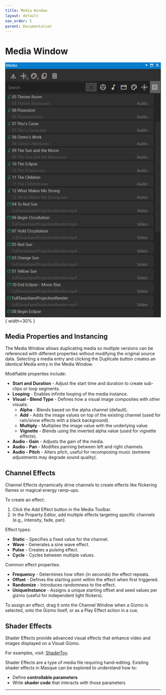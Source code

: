```yaml
---
title: Media Window
layout: default
nav_order: 5
parent: Documentation
---
```


# Media Window

![](../Images/Masque_Media.png){ width=30% }

## Media Properties and Instancing

The Media Window allows duplicating media so multiple versions can be referenced with different properties without modifying the original source data. Selecting a media entry and clicking the Duplicate button creates an identical Media entry in the Media Window.

Modifiable properties include:

- **Start and Duration** - Adjust the start time and duration to create sub-clips or loop segments.
- **Looping** - Enables infinite looping of the media instance.
- **Visual - Blend Type** - Defines how a visual image composites with other visuals:
  - **Alpha** - Blends based on the alpha channel (default).
  - **Add** - Adds the image values on top of the existing channel (used for rain/snow effects with a black background).
  - **Multiply** - Multiplies the image value with the underlying value.
  - **Vignette** - Blends using the inverted alpha value (used for vignette effects).
- **Audio - Gain** - Adjusts the gain of the media.
- **Audio - Pan** - Modifies panning between left and right channels.
- **Audio - Pitch** - Alters pitch, useful for recomposing music (extreme adjustments may degrade sound quality).

## Channel Effects

Channel Effects dynamically drive channels to create effects like flickering flames or magical energy ramp-ups.

To create an effect:
1. Click the Add Effect button in the Media Toolbar.
2. In the Property Editor, add multiple effects targeting specific channels (e.g., intensity, fade, pan).

Effect types:

- **Static** - Specifies a fixed value for the channel.
- **Wave** - Generates a sine wave effect.
- **Pulse** - Creates a pulsing effect.
- **Cycle** - Cycles between multiple values.

Common effect properties:

- **Frequency** - Determines how often (in seconds) the effect repeats.
- **Offset** - Defines the starting point within the effect when first triggered.
- **Randomize** - Introduces randomness to the effect.
- **UniqueInstance** - Assigns a unique starting offset and seed values per gizmo (useful for independent light flickers).

To assign an effect, drag it onto the Channel Window when a Gizmo is selected, onto the Gizmo itself, or as a Play Effect action in a cue.

## Shader Effects

Shader Effects provide advanced visual effects that enhance video and images displayed on a Visual Gizmo.

For examples, visit: [ShaderToy](http://www.shadertoy.com).

Shader Effects are a type of media file requiring hand-editing. Existing shader effects in Masque can be explored to understand how to:
- Define **controllable parameters**
- Write **shader code** that interacts with those parameters

---

